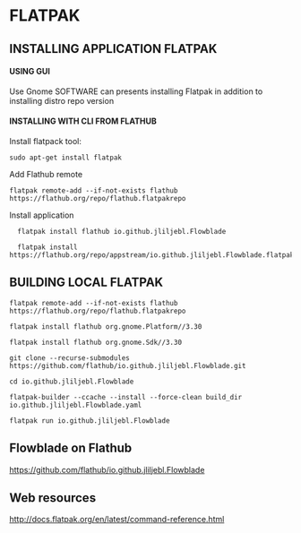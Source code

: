 # FLATPAK

## INSTALLING APPLICATION FLATPAK

#### USING GUI
Use Gnome SOFTWARE can presents installing Flatpak in addition to installing distro repo version

#### INSTALLING WITH CLI FROM FLATHUB

Install flatpack tool:
    
    sudo apt-get install flatpak

Add Flathub remote

    flatpak remote-add --if-not-exists flathub https://flathub.org/repo/flathub.flatpakrepo 

Install application

      flatpak install flathub io.github.jliljebl.Flowblade
      
      flatpak install https://flathub.org/repo/appstream/io.github.jliljebl.Flowblade.flatpakref

## BUILDING LOCAL FLATPAK

    flatpak remote-add --if-not-exists flathub https://flathub.org/repo/flathub.flatpakrepo

    flatpak install flathub org.gnome.Platform//3.30 

    flatpak install flathub org.gnome.Sdk//3.30 

    git clone --recurse-submodules https://github.com/flathub/io.github.jliljebl.Flowblade.git 

    cd io.github.jliljebl.Flowblade 

    flatpak-builder --ccache --install --force-clean build_dir io.github.jliljebl.Flowblade.yaml 

    flatpak run io.github.jliljebl.Flowblade

## Flowblade on Flathub
https://github.com/flathub/io.github.jliljebl.Flowblade

## Web resources
http://docs.flatpak.org/en/latest/command-reference.html




